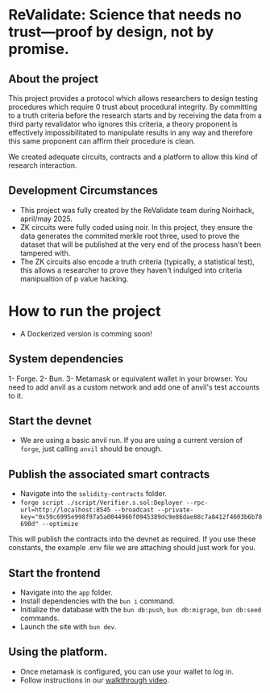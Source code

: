 # ReValidate: Science that needs no trust—proof by design, not by promise.

## About the project

This project provides a protocol which allows researchers to design testing procedures which require 0 trust about procedural integrity. By committing to a truth criteria before the research starts and by receiving the data from a third party revalidator who ignores this criteria, a theory proponent is effectively impossibilitated to manipulate results in any way and therefore this same proponent can affirm their procedure is clean.

We created adequate circuits, contracts and a platform to allow this kind of research interaction.


## Development Circumstances

* This project was fully created by the ReValidate team during Noirhack, april/may 2025.
* ZK circuits were fully coded using noir. In this project, they ensure the data generates the commited merkle root three, used to prove the dataset that will be published at the very end of the process hasn't been tampered with.
* The ZK circuits also encode a truth criteria (typically, a statistical test), this allows a researcher to prove they haven't indulged into criteria manipualtion of p value hacking.

# How to run the project

* A Dockerized version is comming soon!

## System dependencies

1- Forge.
2- Bun.
3- Metamask or equivalent wallet in your browser. You need to add anvil as a custom network and add one of anvil's test accounts to it.

## Start the devnet

* We are using a basic anvil run. If you are using a current version of `forge`, just calling `anvil` should be enough.

## Publish the associated smart contracts

* Navigate into the `solidity-contracts` folder.
* `forge script ./script/Verifier.s.sol:Deployer --rpc-url=http://localhost:8545 --broadcast --private-key="0x59c6995e998f97a5a0044966f0945389dc9e86dae88c7a8412f4603b6b78690d" --optimize`

This will publish the contracts into the devnet as required. If you use these constants, the example .env file we are attaching should just work for you.

## Start the frontend

* Navigate into the `app` folder.
* Install dependencies with the `bun i` command.
* Initialize the database with the `bun db:push`, `bun db:migrage`, `bun db:seed` commands.
* Launch the site with `bun dev`.

## Using the platform.

* Once metamask is configured, you can use your wallet to log in.
* Follow instructions in our [walkthrough video](https://www.youtube.com/watch?v=qvAI-hRZBBc&ab_channel=OctavioDuarte).

